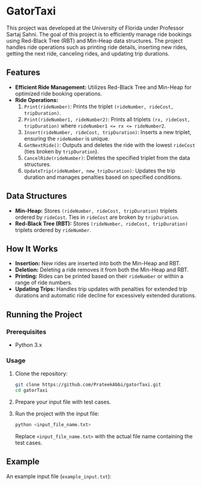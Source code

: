 # GatorTaxi

This project was developed at the University of Florida under Professor Sartaj Sahni. The goal of this project is to efficiently manage ride bookings using Red-Black Tree (RBT) and Min-Heap data structures. The project handles ride operations such as printing ride details, inserting new rides, getting the next ride, canceling rides, and updating trip durations.

## Features

- **Efficient Ride Management:** Utilizes Red-Black Tree and Min-Heap for optimized ride booking operations.
- **Ride Operations:**
  1. `Print(rideNumber)`: Prints the triplet `(rideNumber, rideCost, tripDuration)`.
  2. `Print(rideNumber1, rideNumber2)`: Prints all triplets `(rx, rideCost, tripDuration)` where `rideNumber1 <= rx <= rideNumber2`.
  3. `Insert(rideNumber, rideCost, tripDuration)`: Inserts a new triplet, ensuring the `rideNumber` is unique.
  4. `GetNextRide()`: Outputs and deletes the ride with the lowest `rideCost` (ties broken by `tripDuration`).
  5. `CancelRide(rideNumber)`: Deletes the specified triplet from the data structures.
  6. `UpdateTrip(rideNumber, new_tripDuration)`: Updates the trip duration and manages penalties based on specified conditions.

## Data Structures

- **Min-Heap:** Stores `(rideNumber, rideCost, tripDuration)` triplets ordered by `rideCost`. Ties in `rideCost` are broken by `tripDuration`.
- **Red-Black Tree (RBT):** Stores `(rideNumber, rideCost, tripDuration)` triplets ordered by `rideNumber`.

## How It Works

- **Insertion:** New rides are inserted into both the Min-Heap and RBT.
- **Deletion:** Deleting a ride removes it from both the Min-Heap and RBT.
- **Printing:** Rides can be printed based on their `rideNumber` or within a range of ride numbers.
- **Updating Trips:** Handles trip updates with penalties for extended trip durations and automatic ride decline for excessively extended durations.

## Running the Project

### Prerequisites

- Python 3.x

### Usage

1. Clone the repository:
    ```bash
    git clone https://github.com/PrateekAbbi/gatorTaxi.git
    cd gatorTaxi
    ```

2. Prepare your input file with test cases.

3. Run the project with the input file:
    ```bash
    python <input_file_name.txt>
    ```
   Replace `<input_file_name.txt>` with the actual file name containing the test cases.

## Example

An example input file (`example_input.txt`):

